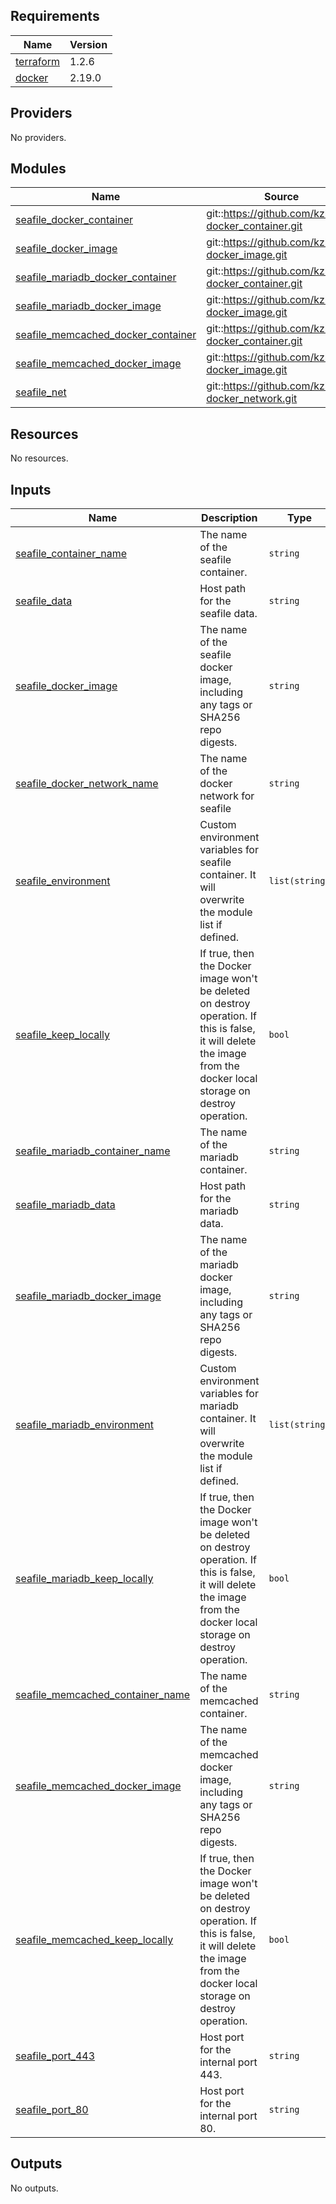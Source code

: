 <!-- BEGIN_TF_DOCS -->
## Requirements

| Name | Version |
|------|---------|
| <a name="requirement_terraform"></a> [terraform](#requirement\_terraform) | 1.2.6 |
| <a name="requirement_docker"></a> [docker](#requirement\_docker) | 2.19.0 |

## Providers

No providers.

## Modules

| Name | Source | Version |
|------|--------|---------|
| <a name="module_seafile_docker_container"></a> [seafile\_docker\_container](#module\_seafile\_docker\_container) | git::https://github.com/kzl86/tf-docker_container.git | v1.1.0 |
| <a name="module_seafile_docker_image"></a> [seafile\_docker\_image](#module\_seafile\_docker\_image) | git::https://github.com/kzl86/tf-docker_image.git | v1.0.0 |
| <a name="module_seafile_mariadb_docker_container"></a> [seafile\_mariadb\_docker\_container](#module\_seafile\_mariadb\_docker\_container) | git::https://github.com/kzl86/tf-docker_container.git | v1.1.0 |
| <a name="module_seafile_mariadb_docker_image"></a> [seafile\_mariadb\_docker\_image](#module\_seafile\_mariadb\_docker\_image) | git::https://github.com/kzl86/tf-docker_image.git | v1.0.0 |
| <a name="module_seafile_memcached_docker_container"></a> [seafile\_memcached\_docker\_container](#module\_seafile\_memcached\_docker\_container) | git::https://github.com/kzl86/tf-docker_container.git | v1.1.0 |
| <a name="module_seafile_memcached_docker_image"></a> [seafile\_memcached\_docker\_image](#module\_seafile\_memcached\_docker\_image) | git::https://github.com/kzl86/tf-docker_image.git | v1.0.0 |
| <a name="module_seafile_net"></a> [seafile\_net](#module\_seafile\_net) | git::https://github.com/kzl86/tf-docker_network.git | v1.0.0 |

## Resources

No resources.

## Inputs

| Name | Description | Type | Default | Required |
|------|-------------|------|---------|:--------:|
| <a name="input_seafile_container_name"></a> [seafile\_container\_name](#input\_seafile\_container\_name) | The name of the seafile container. | `string` | `"seafile"` | no |
| <a name="input_seafile_data"></a> [seafile\_data](#input\_seafile\_data) | Host path for the seafile data. | `string` | `"/opt/seafile-data"` | no |
| <a name="input_seafile_docker_image"></a> [seafile\_docker\_image](#input\_seafile\_docker\_image) | The name of the seafile docker image, including any tags or SHA256 repo digests. | `string` | `"seafileltd/seafile-mc:latest"` | no |
| <a name="input_seafile_docker_network_name"></a> [seafile\_docker\_network\_name](#input\_seafile\_docker\_network\_name) | The name of the docker network for seafile | `string` | `"seafile-net"` | no |
| <a name="input_seafile_environment"></a> [seafile\_environment](#input\_seafile\_environment) | Custom environment variables for seafile container. It will overwrite the module list if defined. | `list(string)` | `null` | no |
| <a name="input_seafile_keep_locally"></a> [seafile\_keep\_locally](#input\_seafile\_keep\_locally) | If true, then the Docker image won't be deleted on destroy operation. If this is false, it will delete the image from the docker local storage on destroy operation. | `bool` | `true` | no |
| <a name="input_seafile_mariadb_container_name"></a> [seafile\_mariadb\_container\_name](#input\_seafile\_mariadb\_container\_name) | The name of the mariadb container. | `string` | `"seafile-mysql"` | no |
| <a name="input_seafile_mariadb_data"></a> [seafile\_mariadb\_data](#input\_seafile\_mariadb\_data) | Host path for the mariadb data. | `string` | `"/opt/seafile-mysql/db"` | no |
| <a name="input_seafile_mariadb_docker_image"></a> [seafile\_mariadb\_docker\_image](#input\_seafile\_mariadb\_docker\_image) | The name of the mariadb docker image, including any tags or SHA256 repo digests. | `string` | `"mariadb:10.6"` | no |
| <a name="input_seafile_mariadb_environment"></a> [seafile\_mariadb\_environment](#input\_seafile\_mariadb\_environment) | Custom environment variables for mariadb container. It will overwrite the module list if defined. | `list(string)` | `null` | no |
| <a name="input_seafile_mariadb_keep_locally"></a> [seafile\_mariadb\_keep\_locally](#input\_seafile\_mariadb\_keep\_locally) | If true, then the Docker image won't be deleted on destroy operation. If this is false, it will delete the image from the docker local storage on destroy operation. | `bool` | `true` | no |
| <a name="input_seafile_memcached_container_name"></a> [seafile\_memcached\_container\_name](#input\_seafile\_memcached\_container\_name) | The name of the memcached container. | `string` | `"seafile-memcached"` | no |
| <a name="input_seafile_memcached_docker_image"></a> [seafile\_memcached\_docker\_image](#input\_seafile\_memcached\_docker\_image) | The name of the memcached docker image, including any tags or SHA256 repo digests. | `string` | `"memcached:1.6.18"` | no |
| <a name="input_seafile_memcached_keep_locally"></a> [seafile\_memcached\_keep\_locally](#input\_seafile\_memcached\_keep\_locally) | If true, then the Docker image won't be deleted on destroy operation. If this is false, it will delete the image from the docker local storage on destroy operation. | `bool` | `true` | no |
| <a name="input_seafile_port_443"></a> [seafile\_port\_443](#input\_seafile\_port\_443) | Host port for the internal port 443. | `string` | `"443"` | no |
| <a name="input_seafile_port_80"></a> [seafile\_port\_80](#input\_seafile\_port\_80) | Host port for the internal port 80. | `string` | `"80"` | no |

## Outputs

No outputs.
<!-- END_TF_DOCS -->